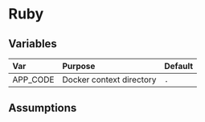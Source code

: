 # Ruby

## Variables

Var | Purpose | Default
:---|:--------|:---------
APP_CODE | Docker context directory | `.`



## Assumptions

